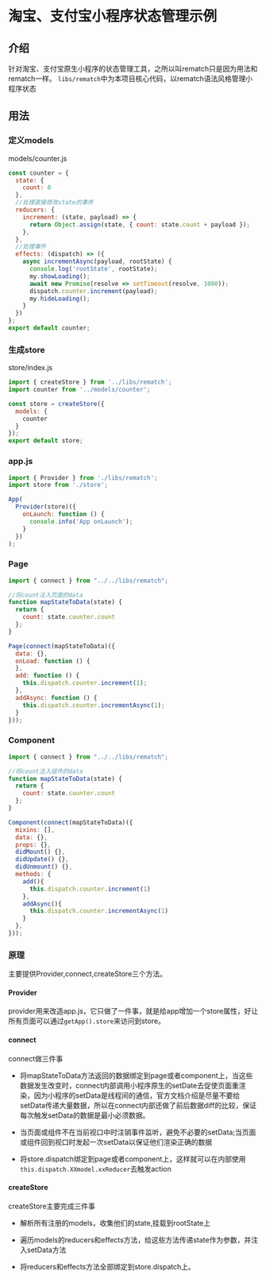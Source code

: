 
# 淘宝、支付宝小程序状态管理示例

## 介绍

针对淘宝、支付宝原生小程序的状态管理工具，之所以叫rematch只是因为用法和rematch一样。
`libs/rematch`中为本项目核心代码，以rematch语法风格管理小程序状态

## 用法


### 定义models

models/counter.js
```javascript
const counter = {
  state: {
    count: 0
  },
  //处理直接修改state的事件
  reducers: {
    increment: (state, payload) => {
      return Object.assign(state, { count: state.count + payload });
    },
  },
  //处理事件
  effects: (dispatch) => ({
    async incrementAsync(payload, rootState) {
      console.log('rootState', rootState);
      my.showLoading();
      await new Promise(resolve => setTimeout(resolve, 1000));
      dispatch.counter.increment(payload);
      my.hideLoading();
    }
  })
};
export default counter;
```

### 生成store

store/index.js
```javascript
import { createStore } from '../libs/rematch';
import counter from '../models/counter';

const store = createStore({
  models: {
    counter
  }
});
export default store;

```

### app.js

```javascript
import { Provider } from './libs/rematch';
import store from './store';

App(
  Provider(store)({
    onLaunch: function () {
      console.info('App onLaunch');
    }
  })
);

```

### Page

```javascript
import { connect } from "../../libs/rematch";

//将count注入页面的data
function mapStateToData(state) {
  return {
    count: state.counter.count
  };
}

Page(connect(mapStateToData)({
  data: {},
  onLoad: function () {
  },
  add: function () {
    this.dispatch.counter.increment(1);
  },
  addAsync: function () {
    this.dispatch.counter.incrementAsync(1);
  }
}));

```

### Component

```javascript
import { connect } from "../../libs/rematch";

//将count注入组件的data
function mapStateToData(state) {
  return {
    count: state.counter.count
  };
}

Component(connect(mapStateToData)({
  mixins: [],
  data: {},
  props: {},
  didMount() {},
  didUpdate() {},
  didUnmount() {},
  methods: {
    add(){
      this.dispatch.counter.increment(1)
    },
    addAsync(){
      this.dispatch.counter.incrementAsync(1)
    }
  },
}));

```

### 原理

主要提供Provider,connect,createStore三个方法。

#### Provider

provider用来改造app.js，它只做了一件事，就是给app增加一个store属性，好让所有页面可以通过`getApp().store`来访问到store。

#### connect

connect做三件事

* 将mapStateToData方法返回的数据绑定到page或者component上，当这些数据发生改变时，connect内部调用小程序原生的setDate去促使页面重渲染，因为小程序的setData是线程间的通信，官方文档介绍是尽量不要给setData传递大量数据，所以在connect内部还做了前后数据diff的比较，保证每次触发setData的数据是最小必须数据。

* 当页面或组件不在当前视口中时注销事件监听，避免不必要的setData;当页面或组件回到视口时发起一次setData以保证他们渲染正确的数据

* 将store.dispatch绑定到page或者component上，这样就可以在内部使用`this.dispatch.XXmodel.xxReducer`去触发action


#### createStore

createStore主要完成三件事

* 解析所有注册的models，收集他们的state,挂载到rootState上

* 遍历models的reducers和effects方法，给这些方法传递state作为参数，并注入setData方法

* 将reducers和effects方法全部绑定到store.dispatch上。
